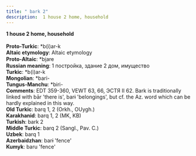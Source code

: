 ```yaml
---
title: " bark 2"
description:  1 house 2 home, household
---
```

<strong> 1 house 2 home, household</strong><br><br>
<strong>Proto-Turkic</strong>:  *b(i)ar-k<br>
<strong>Altaic etymology</strong>:  Altaic etymology<br>
<strong> Proto-Altaic</strong>:  *bi̯are<br>
<strong>Russian meaning</strong>:  1 постройка, здание 2 дом, имущество<br>
<strong>Turkic</strong>:  *b(i)ar-k<br>
<strong>Mongolian</strong>:  *bari-<br>
<strong>Tungus-Manchu</strong>:  *biri-<br>
<strong>Comments</strong>:  EDT 359-360, VEWT 63, 66, ЭСТЯ II 62. Bark is traditionally linked with bār 'there is', barɨ 'belongings', but cf. the Az. word which can be hardly explained in this way.<br>
<strong>Old Turkic</strong>:  barq 1, 2 (Orkh., OUygh.)<br>
<strong>Karakhanid</strong>:  barq 1, 2 (MK, KB)<br>
<strong>Turkish</strong>:  bark 2<br>
<strong>Middle Turkic</strong>:  barq 2 (Sangl., Pav. C.)<br>
<strong>Uzbek</strong>:  barq 1<br>
<strong>Azerbaidzhan</strong>:  barɨ 'fence'<br>
<strong>Kumyk</strong>:  baru 'fence'<br>


